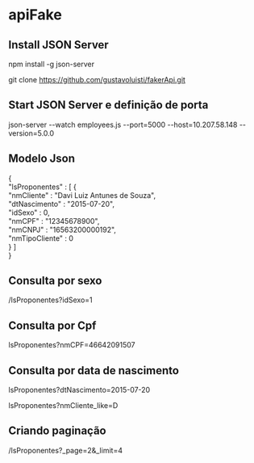 # apiFake

<h2>Install JSON Server</h2>

npm install -g json-server

git clone https://github.com/gustavoluisti/fakerApi.git

<h2>Start JSON Server e definição de porta</h2>

json-server --watch  employees.js --port=5000 --host=10.207.58.148 --version=5.0.0

<h2>Modelo Json</h2>

{ <br />
  "lsProponentes" : [ {<br />
    "nmCliente" : "Davi Luiz Antunes de Souza",<br />
    "dtNascimento" : "2015-07-20",<br />
    "idSexo" : 0,<br />
    "nmCPF" : "12345678900",<br />
    "nmCNPJ" : "16563200000192",<br />
    "nmTipoCliente" : 0<br />
  } ]<br />
}<br />

<h2>Consulta por sexo</h2>

/lsProponentes?idSexo=1

<h2>Consulta por Cpf</h2>

lsProponentes?nmCPF=46642091507

<h2>Consulta por data de nascimento</h2>

lsProponentes?dtNascimento=2015-07-20

lsProponentes?nmCliente_like=D

<h2>Criando paginação</h2>

/lsProponentes?_page=2&_limit=4


 
